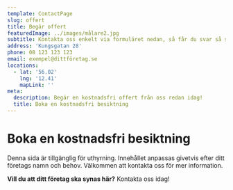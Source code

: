 ```yaml
---
template: ContactPage
slug: offert
title: Begär offert
featuredImage: ../images/målare2.jpg
subtitle: Kontakta oss enkelt via formuläret nedan, så får du svar så snart som möjligt.
address: 'Kungsgatan 28'
phone: 08 123 123 123 
email: exempel@dittföretag.se
locations:
  - lat: '56.02'
    lng: '12.41'
    mapLink: ''
meta:
  description: Begär en kostnadsfri offert från oss redan idag!
  title: Boka en kostnadsfri besiktning
---
```


#   Boka en kostnadsfri besiktning

Denna sida är tillgänglig för uthyrning. Innehållet anpassas givetvis efter ditt företags namn och behov. Välkommen att kontakta oss för mer information.


**Vill du att ditt företag ska synas här?** Kontakta oss idag!

